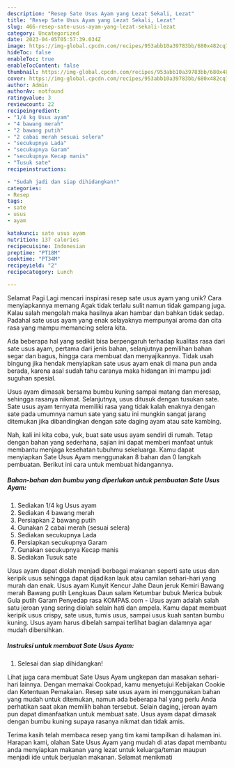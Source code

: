 ```yaml
---
description: "Resep Sate Usus Ayam yang Lezat Sekali, Lezat"
title: "Resep Sate Usus Ayam yang Lezat Sekali, Lezat"
slug: 466-resep-sate-usus-ayam-yang-lezat-sekali-lezat
category: Uncategorized
date: 2023-04-05T05:57:39.034Z
image: https://img-global.cpcdn.com/recipes/953abb10a39783bb/680x482cq70/sate-usus-ayam-foto-resep-utama.jpg
hideToc: false
enableToc: true
enableTocContent: false
thumbnail: https://img-global.cpcdn.com/recipes/953abb10a39783bb/680x482cq70/sate-usus-ayam-foto-resep-utama.jpg
cover: https://img-global.cpcdn.com/recipes/953abb10a39783bb/680x482cq70/sate-usus-ayam-foto-resep-utama.jpg
author: Admin
authorAv: notfound
ratingvalue: 3
reviewcount: 22
recipeingredient:
- "1/4 kg Usus ayam"
- "4 bawang merah"
- "2 bawang putih"
- "2 cabai merah sesuai selera"
- "secukupnya Lada"
- "secukupnya Garam"
- "secukupnya Kecap manis"
- "Tusuk sate"
recipeinstructions:

- "Sudah jadi dan siap dihidangkan!"
categories:
- Resep
tags:
- sate
- usus
- ayam

katakunci: sate usus ayam 
nutrition: 137 calories
recipecuisine: Indonesian
preptime: "PT18M"
cooktime: "PT34M"
recipeyield: "2"
recipecategory: Lunch

---
```



Selamat Pagi Lagi mencari inspirasi resep sate usus ayam yang unik? Cara menyiapkannya memang Agak tidak terlalu sulit namun tidak gampang juga. Kalau salah mengolah maka hasilnya akan hambar dan bahkan tidak sedap. Padahal sate usus ayam yang enak selayaknya mempunyai aroma dan cita rasa yang mampu memancing selera kita.


Ada beberapa hal yang sedikit bisa berpengaruh terhadap kualitas rasa dari sate usus ayam, pertama dari jenis bahan, selanjutnya pemilihan bahan segar dan bagus, hingga cara membuat dan menyajikannya. Tidak usah bingung jika hendak menyiapkan sate usus ayam enak di mana pun anda berada, karena asal sudah tahu caranya maka hidangan ini mampu jadi suguhan spesial.

Usus ayam dimasak bersama bumbu kuning sampai matang dan meresap, sehingga rasanya nikmat. Selanjutnya, usus ditusuk dengan tusukan sate. Sate usus ayam ternyata memiliki rasa yang tidak kalah enaknya dengan sate pada umumnya namun sate yang satu ini mungkin sangat jarang ditemukan jika dibandingkan dengan sate daging ayam atau sate kambing.


Nah, kali ini kita coba, yuk, buat sate usus ayam sendiri di rumah. Tetap dengan bahan yang sederhana, sajian ini dapat memberi manfaat untuk membantu menjaga kesehatan tubuhmu sekeluarga. Kamu dapat menyiapkan Sate Usus Ayam menggunakan 8 bahan dan 0 langkah pembuatan. Berikut ini cara untuk membuat hidangannya.

<!--inarticleads1-->

##### Bahan-bahan dan bumbu yang diperlukan untuk pembuatan Sate Usus Ayam:

1. Sediakan 1/4 kg Usus ayam
1. Sediakan 4 bawang merah
1. Persiapkan 2 bawang putih
1. Gunakan 2 cabai merah (sesuai selera)
1. Sediakan secukupnya Lada
1. Persiapkan secukupnya Garam
1. Gunakan secukupnya Kecap manis
1. Sediakan Tusuk sate


Usus ayam dapat diolah menjadi berbagai makanan seperti sate usus dan keripik usus sehingga dapat dijadikan lauk atau camilan sehari-hari yang murah dan enak. Usus ayam Kunyit Kencur Jahe Daun jeruk Kemiri Bawang merah Bawang putih Lengkuas Daun salam Ketumbar bubuk Merica bubuk Gula putih Garam Penyedap rasa KOMPAS.com - Usus ayam adalah salah satu jeroan yang sering diolah selain hati dan ampela. Kamu dapat membuat keripik usus crispy, sate usus, tumis usus, sampai usus kuah santan bumbu kuning. Usus ayam harus dibelah sampai terlihat bagian dalamnya agar mudah dibersihkan. 

<!--inarticleads2-->

##### Instruksi untuk membuat Sate Usus Ayam:


1. Selesai dan siap dihidangkan!

Lihat juga cara membuat Sate Usus Ayam ungkepan dan masakan sehari-hari lainnya. Dengan memakai Cookpad, kamu menyetujui Kebijakan Cookie dan Ketentuan Pemakaian. Resep sate usus ayam ini menggunakan bahan yang mudah untuk ditemukan, namun ada beberapa hal yang perlu Anda perhatikan saat akan memilih bahan tersebut. Selain daging, jeroan ayam pun dapat dimanfaatkan untuk membuat sate. Usus ayam dapat dimasak dengan bumbu kuning supaya rasanya nikmat dan tidak amis. 

Terima kasih telah membaca resep yang tim kami tampilkan di halaman ini. Harapan kami, olahan Sate Usus Ayam yang mudah di atas dapat membantu anda menyiapkan makanan yang lezat untuk keluarga/teman maupun menjadi ide untuk berjualan makanan. Selamat menikmati
